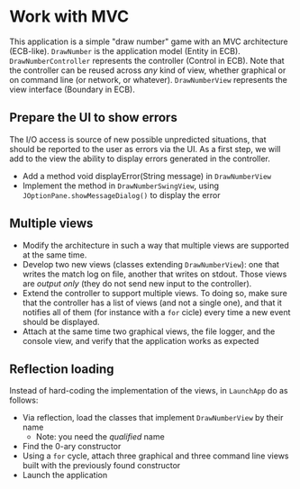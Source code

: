 # Work with MVC

This application is a simple "draw number" game with an MVC architecture (ECB-like).
`DrawNumber` is the application model (Entity in ECB).
`DrawNumberController` represents the controller (Control in ECB).
Note that the controller can be reused across *any* kind of view,
whether graphical or on command line (or network, or whatever).
`DrawNumberView` represents the view interface (Boundary in ECB).

## Prepare the UI to show errors

The I/O access is source of new possible unpredicted situations, that should be reported to the user as errors via the UI.
As a first step, we will add to the view the ability to display errors generated in the controller.

* Add a method void displayError(String message) in `DrawNumberView`
* Implement the method in `DrawNumberSwingView`, using `JOptionPane.showMessageDialog()` to display the error

## Multiple views

* Modify the architecture in such a way that multiple views are supported at the same time.
* Develop two new views (classes extending `DrawNumberView`):
  one that writes the match log on file, another that writes on stdout.
  Those views are *output only* (they do not send new input to the controller).
* Extend the controller to support multiple views.
  To doing so, make sure that the controller has a list of views (and not a single one),
  and that it notifies all of them (for instance with a `for` cicle) every time a new event should be displayed.
* Attach at the same time two graphical views, the file logger, and the console view, and verify that the application works as expected

## Reflection loading

Instead of hard-coding the implementation of the views, in `LaunchApp` do as follows:
* Via reflection, load the classes that implement `DrawNumberView` by their name
  * Note: you need the *qualified* name
* Find the 0-ary constructor
* Using a `for` cycle, attach three graphical and three command line views built with the previously found constructor
* Launch the application
